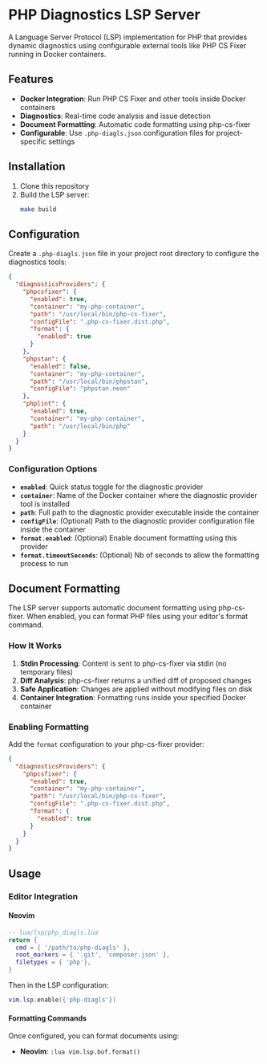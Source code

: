 # PHP Diagnostics LSP Server

A Language Server Protocol (LSP) implementation for PHP that provides dynamic diagnostics using configurable external tools like PHP CS Fixer running in Docker containers.

## Features

- **Docker Integration**: Run PHP CS Fixer and other tools inside Docker containers
- **Diagnostics**: Real-time code analysis and issue detection
- **Document Formatting**: Automatic code formatting using php-cs-fixer
- **Configurable**: Use `.php-diagls.json` configuration files for project-specific settings

## Installation

1. Clone this repository
2. Build the LSP server:
   ```bash
   make build
   ```

## Configuration

Create a `.php-diagls.json` file in your project root directory to configure the diagnostics tools:

```json
{
  "diagnosticsProviders": {
    "phpcsfixer": {
      "enabled": true,
      "container": "my-php-container",
      "path": "/usr/local/bin/php-cs-fixer",
      "configFile": ".php-cs-fixer.dist.php",
      "format": {
        "enabled": true
      }
    },
    "phpstan": {
      "enabled": false,
      "container": "my-php-container",
      "path": "/usr/local/bin/phpstan",
      "configFile": "phpstan.neon"
    },
    "phplint": {
      "enabled": true,
      "container": "my-php-container",
      "path": "/usr/local/bin/php"
    }
  }
}
```

### Configuration Options

- **`enabled`**: Quick status toggle for the diagnostic provider
- **`container`**: Name of the Docker container where the diagnostic provider tool is installed
- **`path`**: Full path to the diagnostic provider executable inside the container
- **`configFile`**: (Optional) Path to the diagnostic provider configuration file inside the container
- **`format.enabled`**: (Optional) Enable document formatting using this provider
- **`format.timeoutSeconds`**: (Optional) Nb of seconds to allow the formatting process to run 


## Document Formatting

The LSP server supports automatic document formatting using php-cs-fixer. When enabled, you can format PHP files using your editor's format command.

### How It Works

1. **Stdin Processing**: Content is sent to php-cs-fixer via stdin (no temporary files)
2. **Diff Analysis**: php-cs-fixer returns a unified diff of proposed changes
3. **Safe Application**: Changes are applied without modifying files on disk
4. **Container Integration**: Formatting runs inside your specified Docker container

### Enabling Formatting

Add the `format` configuration to your php-cs-fixer provider:

```json
{
  "diagnosticsProviders": {
    "phpcsfixer": {
      "enabled": true,
      "container": "my-php-container",
      "path": "/usr/local/bin/php-cs-fixer",
      "configFile": ".php-cs-fixer.dist.php",
      "format": {
        "enabled": true
      }
    }
  }
}
```

## Usage

### Editor Integration

#### Neovim

```lua
-- lua/lsp/php_diagls.lua
return {
  cmd = { '/path/to/php-diagls' },
  root_markers = { '.git', 'composer.json' },
  filetypes = { 'php'},
}
```

Then in the LSP configuration:

```lua
vim.lsp.enable({'php-diagls'})
```

#### Formatting Commands

Once configured, you can format documents using:

- **Neovim**: `:lua vim.lsp.buf.format()`
